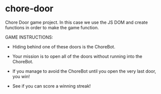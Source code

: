 # chore-door

Chore Door game project. 
In this case we use the JS DOM and create functions in order to make the game function. 


GAME INSTRUCTIONS:

- Hiding behind one of these doors is the ChoreBot.

- Your mission is to open all of the doors without running into the ChoreBot.

- If you manage to avoid the ChoreBot until you open the very last door, you win!

- See if you can score a winning streak!

